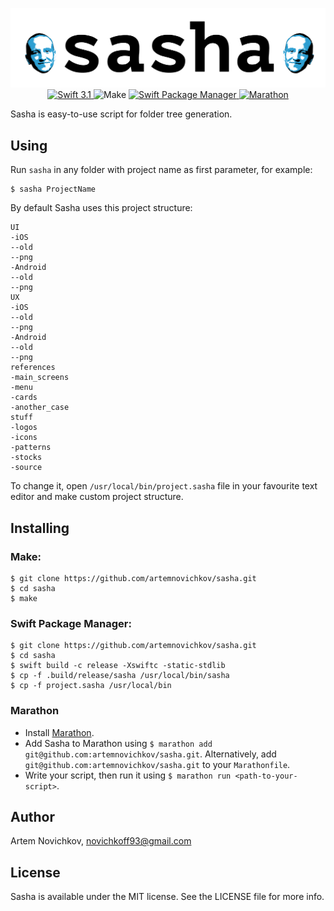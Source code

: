 
<p align="center">
<img src=".github/sasha-logo.png" alt="Rosberry Card" />
<a href="https://swift.org">
    <img src="https://img.shields.io/badge/swift-3.1-orange.svg?style=flat" alt="Swift 3.1" />
  </a>
	<img src="https://img.shields.io/badge/make-compatible-brightgreen.svg?style=flat" alt="Make" />
  <a href="https://swift.org/package-manager">
    <img src="https://img.shields.io/badge/spm-compatible-brightgreen.svg?style=flat" alt="Swift Package Manager" />
  </a>
  <a href="https://github.com/JohnSundell/Marathon">
    <img src="https://img.shields.io/badge/marathon-compatible-brightgreen.svg?style=flat" alt="Marathon" />
  </a>
</p>

Sasha is easy-to-use script for folder tree generation.

## Using


Run `sasha` in any folder with project name as first parameter, for example:

```
$ sasha ProjectName
```

By default Sasha uses this project structure:

```
UI
-iOS
--old
--png
-Android
--old
--png
UX
-iOS
--old
--png
-Android
--old
--png
references
-main_screens
-menu
-cards
-another_case
stuff
-logos
-icons
-patterns
-stocks
-source
```

To change it, open `/usr/local/bin/project.sasha` file in your favourite text editor and make custom project structure.

## Installing

### Make:

```
$ git clone https://github.com/artemnovichkov/sasha.git
$ cd sasha
$ make
```

### Swift Package Manager:

```
$ git clone https://github.com/artemnovichkov/sasha.git
$ cd sasha
$ swift build -c release -Xswiftc -static-stdlib
$ cp -f .build/release/sasha /usr/local/bin/sasha
$ cp -f project.sasha /usr/local/bin
```
### Marathon

- Install [Marathon](https://github.com/johnsundell/marathon#installing).
- Add Sasha to Marathon using `$ marathon add git@github.com:artemnovichkov/sasha.git`. Alternatively, add `git@github.com:artemnovichkov/sasha.git` to your `Marathonfile`.
- Write your script, then run it using `$ marathon run <path-to-your-script>`.

## Author

Artem Novichkov, novichkoff93@gmail.com

## License

Sasha is available under the MIT license. See the LICENSE file for more info.

